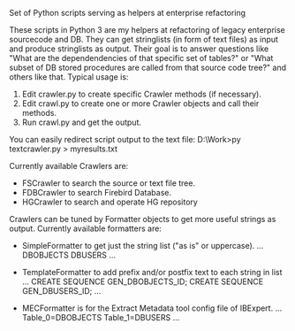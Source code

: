 Set of Python scripts serving as helpers at enterprise refactoring

These scripts in Python 3 are my helpers at refactoring of legacy enterprise sourcecode and DB.
They can get stringlists (in form of text files) as input and produce stringlists as output.
Their goal is to answer questions like "What are the dependendencies of that specific set of tables?" or "What subset of DB stored procedures are called from that source code tree?" and others like that.
Typical usage is:

1) Edit <some>crawler.py to create specific Crawler methods (if necessary).
2) Edit crawl.py to create one or more Crawler objects and call their methods.
3) Run crawl.py and get the output.

You can easily redirect script output to the text file:
D:\Work\>py textcrawler.py > myresults.txt

Currently available Crawlers are:

- FSCrawler to search the source or text file tree.
- FDBCrawler to search Firebird Database.
- HGCrawler to search and operate HG repository

Crawlers can be tuned by Formatter objects to get more useful strings as output. Currently available formatters are:

- SimpleFormatter to get just the string list ("as is" or uppercase).
...
DBOBJECTS
DBUSERS
...

- TemplateFormatter to add prefix and/or postfix text to each string in list
...
CREATE SEQUENCE GEN_DBOBJECTS_ID;
CREATE SEQUENCE GEN_DBUSERS_ID;
...

- MECFormatter is for the Extract Metadata tool config file of IBExpert.
...
Table_0=DBOBJECTS
Table_1=DBUSERS
...



